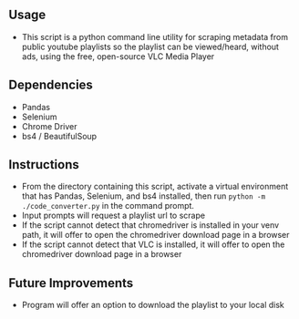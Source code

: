 ## Usage
- This script is a python command line utility for scraping metadata from public youtube playlists so the playlist can be viewed/heard, without ads, using the free, open-source VLC Media Player

## Dependencies
- Pandas
- Selenium
- Chrome Driver
- bs4 / BeautifulSoup

## Instructions
- From the directory containing this script, activate a virtual environment that has Pandas, Selenium, and bs4 installed, then run `python -m ./code_converter.py` in the command prompt. 
- Input prompts will request a playlist url to scrape
- If the script cannot detect that chromedriver is installed in your venv path, it will offer to open the chromedriver download page in a browser
- If the script cannot detect that VLC is installed, it will offer to open the chromedriver download page in a browser

## Future Improvements
- Program will offer an option to download the playlist to your local disk
